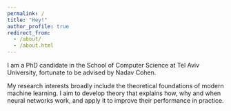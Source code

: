 ```yaml
---
permalink: /
title: "Hey!"
author_profile: true
redirect_from: 
  - /about/
  - /about.html
---
```


I am a PhD candidate in the School of Computer Science at Tel Aviv University, fortunate to be advised by Nadav Cohen.

My research interests broadly include the theoretical foundations of modern machine learning. I aim to develop theory that explains how, why and when neural networks work, and apply it to improve their performance in practice.
